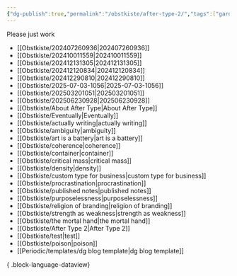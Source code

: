 ```yaml
---
{"dg-publish":true,"permalink":"/obstkiste/after-type-2/","tags":["gardenEntry"]}
---
```


Please just work 


- [[Obstkiste/202407260936\|202407260936]]
- [[Obstkiste/202410011559\|202410011559]]
- [[Obstkiste/202412131305\|202412131305]]
- [[Obstkiste/202412120834\|202412120834]]
- [[Obstkiste/202412290810\|202412290810]]
- [[Obstkiste/2025-07-03-1056\|2025-07-03-1056]]
- [[Obstkiste/202503201051\|202503201051]]
- [[Obstkiste/202506230928\|202506230928]]
- [[Obstkiste/About After Type\|About After Type]]
- [[Obstkiste/Eventually\|Eventually]]
- [[Obstkiste/actually writing\|actually writing]]
- [[Obstkiste/ambiguity\|ambiguity]]
- [[Obstkiste/art is a battery\|art is a battery]]
- [[Obstkiste/coherence\|coherence]]
- [[Obstkiste/container\|container]]
- [[Obstkiste/critical mass\|critical mass]]
- [[Obstkiste/density\|density]]
- [[Obstkiste/custom type for business\|custom type for business]]
- [[Obstkiste/procrastination\|procrastination]]
- [[Obstkiste/published notes\|published notes]]
- [[Obstkiste/purposelessness\|purposelessness]]
- [[Obstkiste/religion of branding\|religion of branding]]
- [[Obstkiste/strength as weakness\|strength as weakness]]
- [[Obstkiste/the mortal hand\|the mortal hand]]
- [[Obstkiste/After Type 2\|After Type 2]]
- [[Obstkiste/test\|test]]
- [[Obstkiste/poison\|poison]]
- [[Periodic/templates/dg blog template\|dg blog template]]

{ .block-language-dataview}
